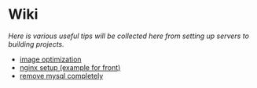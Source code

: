 # Wiki
*Here is various useful tips will be collected here from setting up servers to building projects.*

- [image optimization](https://github.com/roschoupkin/wiki/blob/master/images/README.md)
- [nginx setup (example for front)](https://github.com/roschoupkin/wiki/blob/master/nginx/README.md)
- [remove mysql completely](https://github.com/roschoupkin/wiki/blob/master/mysql/README.md)
